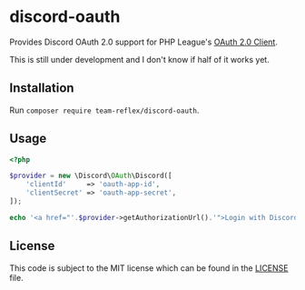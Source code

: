 discord-oauth
===
Provides Discord OAuth 2.0 support for PHP League's [OAuth 2.0 Client](https://github.com/thephpleague/oauth2-client).

This is still under development and I don't know if half of it works yet.

## Installation

Run `composer require team-reflex/discord-oauth`.

## Usage

```php
<?php

$provider = new \Discord\OAuth\Discord([
	'clientId'     => 'oauth-app-id',
	'clientSecret' => 'oauth-app-secret',
]);

echo '<a href="'.$provider->getAuthorizationUrl().'">Login with Discord</a>';
```

## License

This code is subject to the MIT license which can be found in the [LICENSE](LICENSE) file.
